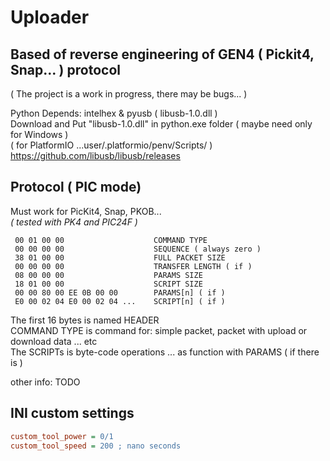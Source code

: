 # Uploader
## Based of reverse engineering of GEN4 ( Pickit4, Snap... ) protocol
( The project is a work in progress, there may be bugs... )

Python Depends: intelhex & pyusb ( libusb-1.0.dll )<br> 
Download and Put "libusb-1.0.dll" in python.exe folder ( maybe need only for Windows )<br>
( for PlatformIO ...user/.platformio/penv/Scripts/ )<br>
https://github.com/libusb/libusb/releases<br>


## Protocol ( PIC mode)

Must work for PicKit4, Snap, PKOB...<br>
_( tested with PK4 and PIC24F )_

```
 00 01 00 00                    COMMAND TYPE
 00 00 00 00                    SEQUENCE ( always zero )
 38 01 00 00                    FULL PACKET SIZE
 00 00 00 00                    TRANSFER LENGTH ( if )
 08 00 00 00                    PARAMS SIZE
 18 01 00 00                    SCRIPT SIZE
 00 00 80 00 EE 0B 00 00        PARAMS[n] ( if )
 E0 00 02 04 E0 00 02 04 ...    SCRIPT[n] ( if )
```
The first 16 bytes is named HEADER<br>
COMMAND TYPE is command for: simple packet, packet with upload or download data ... etc<br>
The SCRIPTs is byte-code operations ... as function with PARAMS ( if there is )<br>

other info: TODO

## INI custom settings
```ini
custom_tool_power = 0/1
custom_tool_speed = 200 ; nano seconds
```
